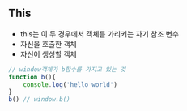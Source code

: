 ## This

- this는 이 두 경우에서 객체를 가리키는 자기 참조 변수
- 자신을 호출한 객체
- 자신이 생성할 객체

> 



```javascript
// window객체가 b함수를 가지고 있는 것
function b(){
	console.log('hello world')
}
b() // window.b()
```



